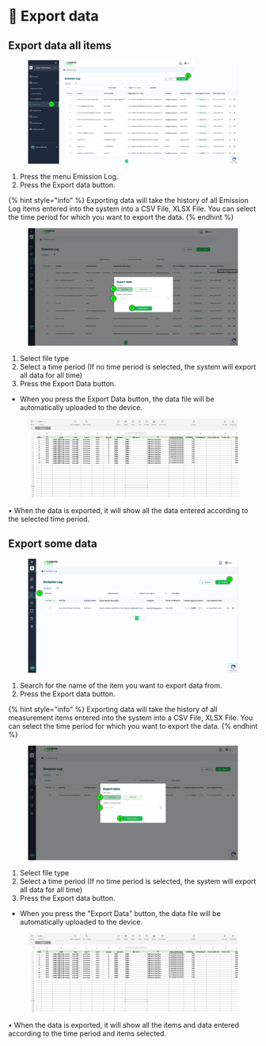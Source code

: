 # 🔀 Export data

## Export data all items

<figure><img src="../.gitbook/assets/image (2) (1) (1) (1).png" alt=""><figcaption></figcaption></figure>

1. Press the menu Emission Log.&#x20;
2. Press the Export data button.

{% hint style="info" %}
Exporting data will take the history of all Emission Log items entered into the system into a CSV File, XLSX File. You can select the time period for which you want to export the data.
{% endhint %}



<figure><img src="../.gitbook/assets/image (1) (1) (1) (1) (1) (1) (1).png" alt=""><figcaption></figcaption></figure>

1. Select file type&#x20;
2. Select a time period (If no time period is selected, the system will export all data for all time)&#x20;
3. Press the Export Data button.

* When you press the Export Data button, the data file will be automatically uploaded to the device.



<figure><img src="../.gitbook/assets/image (2) (1) (1) (1) (1).png" alt=""><figcaption></figcaption></figure>

• When the data is exported, it will show all the data entered according to the selected time period.



## Export some data

<figure><img src="../.gitbook/assets/image (3) (1).png" alt=""><figcaption></figcaption></figure>

1. ﻿﻿﻿Search for the name of the item you want to export data from.
2. ﻿﻿﻿Press the Export data button.

{% hint style="info" %}
Exporting data will take the history of all measurement items entered into the system into a CSV File, XLSX File. You can select the time period for which you want to export the data.
{% endhint %}



<figure><img src="../.gitbook/assets/image (4).png" alt=""><figcaption></figcaption></figure>

1. Select file type&#x20;
2. Select a time period (If no time period is selected, the system will export all data for all time)
3. Press the Export data button.&#x20;

* When you press the "Export Data" button, the data file will be automatically uploaded to the device.



<figure><img src="../.gitbook/assets/image (5).png" alt=""><figcaption></figcaption></figure>

• When the data is exported, it will show all the items and data entered according to the time period and items selected.

